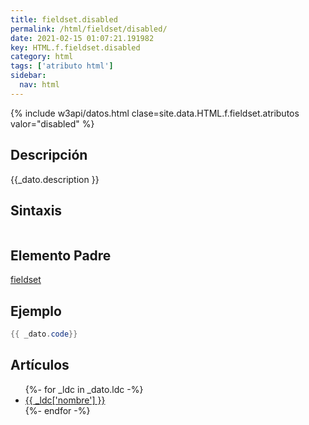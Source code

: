 ```yaml
---
title: fieldset.disabled
permalink: /html/fieldset/disabled/
date: 2021-02-15 01:07:21.191982
key: HTML.f.fieldset.disabled
category: html
tags: ['atributo html']
sidebar: 
  nav: html
---
```


{% include w3api/datos.html clase=site.data.HTML.f.fieldset.atributos valor="disabled" %}

## Descripción
{{_dato.description }}

## Sintaxis
~~~html
~~~

## Elemento Padre
[fieldset](/html/fieldset/)

## Ejemplo
~~~java
{{ _dato.code}}
~~~

## Artículos
<ul>
{%- for _ldc in _dato.ldc -%}
   <li>
       <a href="{{_ldc['url'] }}">{{ _ldc['nombre'] }}</a>
   </li>
{%- endfor -%}
</ul>
